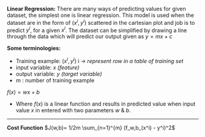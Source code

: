 **Linear Regression:**
There are many ways of predicting values for given dataset, the simplest one is linear regression. This model is used when the dataset are in the form of $(x^i,y^i)$ scattered 
in the cartesian plot and job is to predict $y^i$, for a given $x^i$. The dataset can be simplified by drawing a line through the data which will predict our output given as 
$y = mx + c$

**Some terminologies:**
* Training example: $(x^i , y^i)$ i -> *represent row in a table of training set*
* input variable: $x$ *(feature)*
* output variable: $y$ *(target variable)*
* m : number of training example

$f(x) = wx + b$

* Where $f(x)$ is a linear function and results in predicted value when input value $x$ in entered with two parameters $w$ & $b$.
***
**Cost Function**
$J(w,b)= 1/2m \sum_{n=1}^{m} (f_w,b_(x^i) - y^i)^2$
